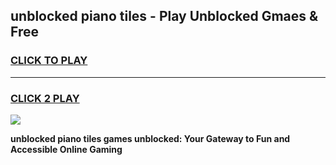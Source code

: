 
## unblocked piano tiles - Play Unblocked Gmaes & Free
<h3>
<a href="https://news.freeplayer.one?title=unblocked_piano_tiles&ref=23F">CLICK TO PLAY</a></h3>
<hr>

<h3>
<a href="https://news.freeplayer.one?title=unblocked_piano_tiles&ref=23F">CLICK 2 PLAY</a>
  
</h3>

<a href="https://news.freeplayer.one?title=unblocked_piano_tiles&ref=23F/"><img src="https://clearcache.store/games.png"></a>


**unblocked piano tiles games unblocked: Your Gateway to Fun and Accessible Online Gaming**
